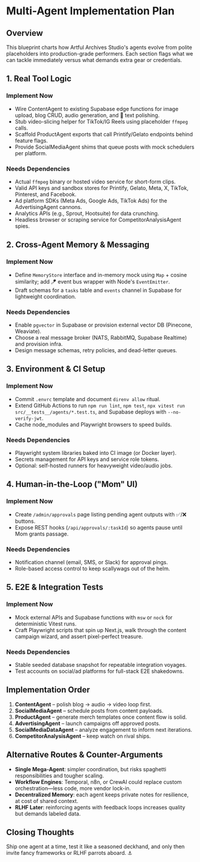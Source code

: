 # Multi-Agent Implementation Plan

## Overview
This blueprint charts how Artful Archives Studio's agents evolve from polite placeholders into production-grade performers. Each section flags what we can tackle immediately versus what demands extra gear or credentials.

## 1. Real Tool Logic
### Implement Now
- Wire ContentAgent to existing Supabase edge functions for image upload, blog CRUD, audio generation, and 📝 text polishing.
- Stub video-slicing helper for TikTok/IG Reels using placeholder `ffmpeg` calls.
- Scaffold ProductAgent exports that call Printify/Gelato endpoints behind feature flags.
- Provide SocialMediaAgent shims that queue posts with mock schedulers per platform.

### Needs Dependencies
- Actual `ffmpeg` binary or hosted video service for short-form clips.
- Valid API keys and sandbox stores for Printify, Gelato, Meta, X, TikTok, Pinterest, and Facebook.
- Ad platform SDKs (Meta Ads, Google Ads, TikTok Ads) for the AdvertisingAgent cannons.
- Analytics APIs (e.g., Sprout, Hootsuite) for data crunching.
- Headless browser or scraping service for CompetitorAnalysisAgent spies.

## 2. Cross-Agent Memory & Messaging
### Implement Now
- Define `MemoryStore` interface and in-memory mock using `Map` + cosine similarity; add 🪁 event bus wrapper with Node's `EventEmitter`.
- Draft schemas for a `tasks` table and `events` channel in Supabase for lightweight coordination.

### Needs Dependencies
- Enable `pgvector` in Supabase or provision external vector DB (Pinecone, Weaviate).
- Choose a real message broker (NATS, RabbitMQ, Supabase Realtime) and provision infra.
- Design message schemas, retry policies, and dead-letter queues.

## 3. Environment & CI Setup
### Implement Now
- Commit `.envrc` template and document `direnv allow` ritual.
- Extend GitHub Actions to run `npm run lint`, `npm test`, `npx vitest run src/__tests__/agents/*.test.ts`, and Supabase deploys with `--no-verify-jwt`.
- Cache node_modules and Playwright browsers to speed builds.

### Needs Dependencies
- Playwright system libraries baked into CI image (or Docker layer).
- Secrets management for API keys and service role tokens.
- Optional: self-hosted runners for heavyweight video/audio jobs.

## 4. Human-in-the-Loop ("Mom" UI)
### Implement Now
- Create `/admin/approvals` page listing pending agent outputs with ✅/❌ buttons.
- Expose REST hooks (`/api/approvals/:taskId`) so agents pause until Mom grants passage.

### Needs Dependencies
- Notification channel (email, SMS, or Slack) for approval pings.
- Role-based access control to keep scallywags out of the helm.

## 5. E2E & Integration Tests
### Implement Now
- Mock external APIs and Supabase functions with `msw` or `nock` for deterministic Vitest runs.
- Craft Playwright scripts that spin up Next.js, walk through the content campaign wizard, and assert pixel-perfect treasure.

### Needs Dependencies
- Stable seeded database snapshot for repeatable integration voyages.
- Test accounts on social/ad platforms for full-stack E2E shakedowns.

## Implementation Order
1. **ContentAgent** – polish blog → audio → video loop first.
2. **SocialMediaAgent** – schedule posts from content payloads.
3. **ProductAgent** – generate merch templates once content flow is solid.
4. **AdvertisingAgent** – launch campaigns off approved posts.
5. **SocialMediaDataAgent** – analyze engagement to inform next iterations.
6. **CompetitorAnalysisAgent** – keep watch on rival ships.

## Alternative Routes & Counter-Arguments
- **Single Mega-Agent**: simpler coordination, but risks spaghetti responsibilities and tougher scaling.
- **Workflow Engines**: Temporal, n8n, or CrewAI could replace custom orchestration—less code, more vendor lock-in.
- **Decentralized Memory**: each agent keeps private notes for resilience, at cost of shared context.
- **RLHF Later**: reinforcing agents with feedback loops increases quality but demands labeled data.

## Closing Thoughts
Ship one agent at a time, test it like a seasoned deckhand, and only then invite fancy frameworks or RLHF parrots aboard. ⚓
